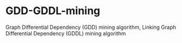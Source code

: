 # GDD-GDDL-mining
Graph Differential Dependency (GDD) mining algorithm,
Linking Graph Differential Dependency (GDDL) mining algorithm

